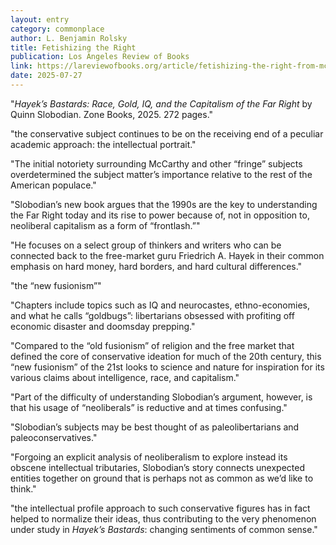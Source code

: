 ```yaml
---
layout: entry
category: commonplace
author: L. Benjamin Rolsky
title: Fetishizing the Right
publication: Los Angeles Review of Books
link: https://lareviewofbooks.org/article/fetishizing-the-right-from-mccarthy-to-musk/
date: 2025-07-27
---
```


"*Hayek’s Bastards: Race, Gold, IQ, and the Capitalism of the Far Right* by Quinn Slobodian. Zone Books, 2025. 272 pages."

"the conservative subject continues to be on the receiving end of a peculiar academic approach: the intellectual portrait."

"The initial notoriety surrounding McCarthy and other “fringe” subjects overdetermined the subject matter’s importance relative to the rest of the American populace."

"Slobodian’s new book argues that the 1990s are the key to understanding the Far Right today and its rise to power because of, not in opposition to, neoliberal capitalism as a form of “frontlash.”"

"He focuses on a select group of thinkers and writers who can be connected back to the free-market guru Friedrich A. Hayek in their common emphasis on hard money, hard borders, and hard cultural differences."

"the “new fusionism”"

"Chapters include topics such as IQ and neurocastes, ethno-economies, and what he calls “goldbugs”: libertarians obsessed with profiting off economic disaster and doomsday prepping."

"Compared to the “old fusionism” of religion and the free market that defined the core of conservative ideation for much of the 20th century, this “new fusionism” of the 21st looks to science and nature for inspiration for its various claims about intelligence, race, and capitalism."

"Part of the difficulty of understanding Slobodian’s argument, however, is that his usage of “neoliberals” is reductive and at times confusing."

"Slobodian’s subjects may be best thought of as paleolibertarians and paleoconservatives."

"Forgoing an explicit analysis of neoliberalism to explore instead its obscene intellectual tributaries, Slobodian’s story connects unexpected entities together on ground that is perhaps not as common as we’d like to think."

"the intellectual profile approach to such conservative figures has in fact helped to normalize their ideas, thus contributing to the very phenomenon under study in *Hayek’s Bastards*: changing sentiments of common sense."
